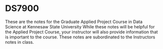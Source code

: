 # DS7900
These are the notes for the Graduate Applied Project Course in Data Science at Kennesaw State University
While these notes will be helpful for the Applied Project Course, your instructor will also provide information that is important to the course.  These notes are subordinated to the Instructors notes in class.

